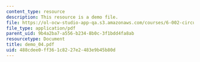 ```yaml
---
content_type: resource
description: This resource is a demo file.
file: https://ol-ocw-studio-app-qa.s3.amazonaws.com/courses/6-002-circuits-and-electronics-spring-2007/488cdee0ff361c8227e2483e9b45b80d_demo_04.pdf
file_type: application/pdf
parent_uid: 9b4a2ba7-a556-b234-8b0c-3f1bdd4fa8ab
resourcetype: Document
title: demo_04.pdf
uid: 488cdee0-ff36-1c82-27e2-483e9b45b80d
---
```

